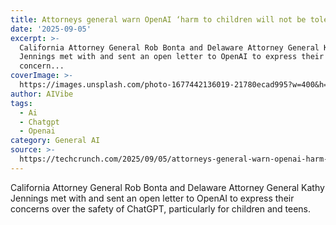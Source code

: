 ```yaml
---
title: Attorneys general warn OpenAI ‘harm to children will not be tolerated’
date: '2025-09-05'
excerpt: >-
  California Attorney General Rob Bonta and Delaware Attorney General Kathy
  Jennings met with and sent an open letter to OpenAI to express their
  concern...
coverImage: >-
  https://images.unsplash.com/photo-1677442136019-21780ecad995?w=400&h=200&fit=crop&auto=format
author: AIVibe
tags:
  - Ai
  - Chatgpt
  - Openai
category: General AI
source: >-
  https://techcrunch.com/2025/09/05/attorneys-general-warn-openai-harm-to-children-will-not-be-tolerated/
---
```

California Attorney General Rob Bonta and Delaware Attorney General Kathy Jennings met with and sent an open letter to OpenAI to express their concerns over the safety of ChatGPT, particularly for children and teens. 
